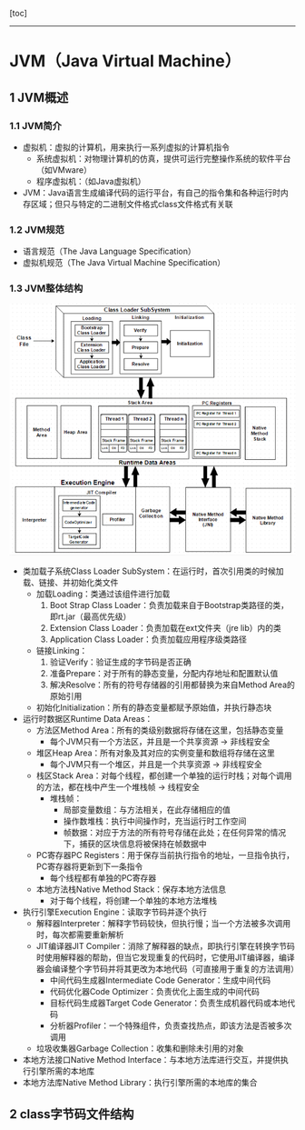 [toc]

---

# JVM（Java Virtual Machine）

## 1 JVM概述
### 1.1 JVM简介
- 虚拟机：虚拟的计算机，用来执行一系列虚拟的计算机指令
    - 系统虚拟机：对物理计算机的仿真，提供可运行完整操作系统的软件平台（如VMware）
    - 程序虚拟机：（如Java虚拟机）
- JVM：Java语言生成编译代码的运行平台，有自己的指令集和各种运行时内存区域；但只与特定的二进制文件格式class文件格式有关联
### 1.2 JVM规范
- 语言规范（The Java Language Specification）
- 虚拟机规范（The Java Virtual Machine Specification）
### 1.3 JVM整体结构
![JVM structure](./img/11.png)
- 类加载子系统Class Loader SubSystem：在运行时，首次引用类的时候加载、链接、并初始化类文件
    - 加载Loading：类通过该组件进行加载
        1. Boot Strap Class Loader：负责加载来自于Bootstrap类路径的类，即rt.jar（最高优先级）
        2. Extension Class Loader：负责加载在ext文件夹（jre lib）内的类
        3. Application Class Loader：负责加载应用程序级类路径
    - 链接Linking：
        1. 验证Verify：验证生成的字节码是否正确
        2. 准备Prepare：对于所有的静态变量，分配内存地址和配置默认值
        3. 解决Resolve：所有的符号存储器的引用都替换为来自Method Area的原始引用
    - 初始化Initialization：所有的静态变量都赋予原始值，并执行静态块
- 运行时数据区Runtime Data Areas：
    - 方法区Method Area：所有的类级别数据将存储在这里，包括静态变量
        - 每个JVM只有一个方法区，并且是一个共享资源 -> 非线程安全
    - 堆区Heap Area：所有对象及其对应的实例变量和数组将存储在这里
        - 每个JVM只有一个堆区，并且是一个共享资源 -> 非线程安全
    - 栈区Stack Area：对每个线程，都创建一个单独的运行时栈；对每个调用的方法，都在栈中产生一个堆栈帧 -> 线程安全
        - 堆栈帧：
            - 局部变量数组：与方法相关，在此存储相应的值
            - 操作数堆栈：执行中间操作时，充当运行时工作空间
            - 帧数据：对应于方法的所有符号存储在此处；在任何异常的情况下，捕获的区块信息将被保持在帧数据中
    - PC寄存器PC Registers：用于保存当前执行指令的地址，一旦指令执行，PC寄存器将更新到下一条指令
        - 每个线程都有单独的PC寄存器
    - 本地方法栈Native Method Stack：保存本地方法信息
        - 对于每个线程，将创建一个单独的本地方法堆栈
- 执行引擎Execution Engine：读取字节码并逐个执行
    - 解释器Interpreter：解释字节码较快，但执行慢；当一个方法被多次调用时，每次都需要重新解析
    - JIT编译器JIT Compiler：消除了解释器的缺点，即执行引擎在转换字节码时使用解释器的帮助，但当它发现重复的代码时，它使用JIT编译器，编译器会编译整个字节码并将其更改为本地代码（可直接用于重复的方法调用）
        - 中间代码生成器Intermediate Code Generator：生成中间代码
        - 代码优化器Code Optimizer：负责优化上面生成的中间代码
        - 目标代码生成器Target Code Generator：负责生成机器代码或本地代码
        - 分析器Profiler：一个特殊组件，负责查找热点，即该方法是否被多次调用
    - 垃圾收集器Garbage Collection：收集和删除未引用的对象
- 本地方法接口Native Method Interface：与本地方法库进行交互，并提供执行引擎所需的本地库
- 本地方法库Native Method Library：执行引擎所需的本地库的集合

## 2 class字节码文件结构